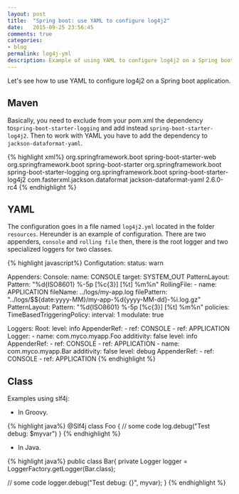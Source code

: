 ```yaml
---
layout: post
title:  "Spring boot: use YAML to configure log4j2"
date:   2015-09-25 23:56:45
comments: true
categories:
- blog
permalink: log4j-yml
description: Example of using YAML to configure log4j2 on a Spring boot application.
---
```


Let's see how to use YAML to configure log4j2 on a Spring boot application.

## Maven

Basically, you need to exclude from your pom.xml the dependency to`spring-boot-starter-logging` and add instead
`spring-boot-starter-log4j2`. Then to work with YAML you have to add the dependency to `jackson-dataformat-yaml`.

{% highlight xml%}
<dependency>
    <groupId>org.springframework.boot</groupId>
    <artifactId>spring-boot-starter-web</artifactId>
</dependency>
<dependency>
    <groupId>org.springframework.boot</groupId>
    <artifactId>spring-boot-starter</artifactId>
    <exclusions>
        <exclusion>
            <groupId>org.springframework.boot</groupId>
            <artifactId>spring-boot-starter-logging</artifactId>
        </exclusion>
    </exclusions>
</dependency>
<dependency>
  <groupId>org.springframework.boot</groupId>
  <artifactId>spring-boot-starter-log4j2</artifactId>
</dependency>
<dependency>
  <groupId>com.fasterxml.jackson.dataformat</groupId>
  <artifactId>jackson-dataformat-yaml</artifactId>
  <version>2.6.0-rc4</version>
</dependency>
{% endhighlight %}

## YAML

The configuration goes in a file named `log4j2.yml` located in the folder `resources`. Hereunder is an example of
configuration. There are two
appenders, `console` and
`rolling file` then, there is the root logger and two specialized loggers for two classes.

{% highlight javascript%}
Configutation:
  status: warn

  Appenders:
    Console:
      name: CONSOLE
      target: SYSTEM_OUT
      PatternLayout:
        Pattern: "%d{ISO8601} %-5p [%c{3}] [%t] %m%n"
    RollingFile:
      - name: APPLICATION
        fileName: ../logs/my-app.log
        filePattern: "../logs/$${date:yyyy-MM}/my-app-%d{yyyy-MM-dd}-%i.log.gz"
        PatternLayout:
          Pattern: "%d{ISO8601} %-5p [%c{3}] [%t] %m%n"
        policies:
          TimeBasedTriggeringPolicy:
            interval: 1
            modulate: true

  Loggers:
      Root:
        level: info
        AppenderRef:
          - ref: CONSOLE
          - ref: APPLICATION
      Logger:
        - name: com.myco.myapp.Foo
          additivity: false
          level: info
          AppenderRef:
            - ref: CONSOLE
            - ref: APPLICATION
        - name: com.myco.myapp.Bar
          additivity: false
          level: debug
          AppenderRef:
            - ref: CONSOLE
            - ref: APPLICATION
{% endhighlight %}

## Class

Examples using slf4j:

- In Groovy.

{% highlight java%}
@Slf4j
class Foo {
  // some code
  log.debug("Test debug: $myvar")
}
{% endhighlight %}

- In Java.

{% highlight java%}
public class Bar{
  private Logger logger = LoggerFactory.getLogger(Bar.class);

  // some code
  logger.debug("Test debug: {}", myvar);
}
{% endhighlight %}
